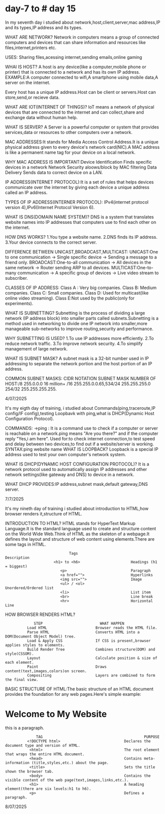 # day-7 to #  day 15
In my seventh day  i studied about network,host,client,server,mac address,IP and its types,IP address and its types.

WHAT ARE NETWORK?
Network in computers means a group of connected computers and devices that can share information and resources like files,internet,printers etc.

USES: Sharing files,acessing internet,sending emails,online gaming

WHAI IS HOST?
A host is any device(like a computer,mobile phone or printer) that is connected to a network and has its own IP address.
EXAMPLE:A computer connected to wifi,A smartphone using mobile data,A server on the internet.

Every host has a unique IP address.Host can be client or servers.Host can store,send,or recieve data.

WHAT ARE IOT(INTERNET OF THINGS)?
IoT means a network of physical devices that are connected to the internet and can collect,share and exchange data without human help.

WHAT IS SERVER?
A Server is a powerful computer or system that provides services,data or resources to other computers over a network.

MAC ADDRESSES:It stands for Media Access Control Address.It is a unique physical address given to every device's network card(NIC).A MAC address is like a permanent name tag for your                   device on a local network.

WHY MAC ADDRESS IS IMPORTANT:Device Identification Finds specific devices in a network Network Security aloows/block by MAC filtering Data Delivery Sends data to correct device on a LAN.

IP ADDRESS(INTERNET PROTOCOL):It is a set of rules that helps devices communicate over the internet by giving each device a unique address called an IP address.

TYPES OF IP ADDRESS(INTERNER PROTOCOL): IPv4(internet protocol version 4),IPv6(Internet Protocol Version 6).

WHAT IS DNS(DOMAIN NAME SYSTEM)?
DNS is a system that translates website names into IP addresses that computers use to find each other on the internet.

HOW DNS WORKS?
1.You type a website name.
2.DNS finds its IP address.
3.Your device connects to the correct server.

DIFFERENCE BETWEEN UNICAST,BROADCAST,MULTICAST:
UNICAST:One to one communication -> Single specific device -> Sending a message to a friend only.
BROADCAST:One-to-all communication -> All devices in the same network -> Router sending ARP to all devices.
MULTICAST:One-to-many communication -> A specific group of devices -> Live video stream to subscriber.

CLASSES OF IP ADDRESS:
Class A : Very big companies.
Class B: Medium companies.
Class C: Small companies.
Class D: Used for multicast(like online video streaming).
Class E:Not used by the public(only for experiments).

WHAT IS SUBNETTING?
Subnetting is the process of dividing a large network (IP address block) into smaller parts called subnets.Subnetting is a method used in networking to divide one IP network into smaller,more manageable sub-networks to improve routing,security and performance.

WHY SUBNETTING IS USED?
1.To use IP addresses more efficiently.
2.To reduce network traffic.
3.To improve network security.
4.To simplify management of large network.

WHAT IS SUBNET MASK?
A subnet mask is a 32-bit number used in IP addressing to separate the network portion and the host portion of an IP address.

COMMON SUBNET MASKS: CIDR NOTATION SUBNET MASK NUMBER OF HOST:/8 255.0.0.0 16 million+ /16 255.255.0.0.65,534/24 255.255.255.0 254/32 255.255.255.255.

4/07/2025

It's my eigth day of training, i studied about Commands(ping,traceroute,IP config/IF config),testing Loopbavk with ping,what is DHCP(Dynamic Host Configuration Protocol).

COMMANDS:
->ping : It is a command use to check if a computer or server is reachable on a network.ping means "Are you there?" and if the computer reply "Yes,i am here".
  Used for:to check internet connection,to test speed and delay between two devices,to find out if a website/server is working.
  SYNTAX:ping website name
WHAT IS LOOPBACK?
Loopback is a special IP address used to test your own computer's network system.

WHAT IS DHCP(DYNAMIC HOST CONFIGURATION PROTOCOL)?
It is a network protocol used to automatically assign IP addresses and other network settings(like gateway and DNS) to device in a network.

WHAT DHCP PROVIDES:IP address,subnet mask,default gateway,DNS server.

7/7/2025

It's my nineth day of training i studied about introduction to HTML,how browser renders it,structure of HTML.

INTRODUCTION TO HTML?
HTML stands for HyperText Markup Language.It is the standard language used to create and structure content on the World Wide Web.Think of HTML as the skeleton of a webpage.It defines the layout and structure of web content using elements.There are some tags in HTML.

                                 Tags                                 Description
                          <h1> to <h6>                       Headings (h1 = biggest)
                             <p>                             Paragraph
                             <a href="">                     Hyperlinks 
                             <img src="">                    Image
                             <ul> / <ol>                     Unordered/Ordered list
                             <li>                            List item
                             <br>                            Line break
                             <hr>                            Horizontal Line


HOW BROWSER RENDERS HTML?

                 STEP                          WHAT HAPPEN
              Load HTML                      Browser reads the HTML file.  
              Parse HTML                     Converts HTML into a DOM(Document Object Model) tree.
              Load & Apply CSS               If CSS is present,browser applies styles to elements.
              Build Render Tree              Combines structure(DOM) and style(CSSOM).
              Layout                         Calculate position & size of each element.
              Paint                          Draws content(text,images,colors)on screen.
              Compositing                    Layers are combined to form the final view.


BASIC STRUCTURE OF HTML:The basic structure of an HTML document provides the foundation for any web pages.Here's simple example:

   <!DOCTYPE html>
   <html>
       <head>
         <title>My first web page</title>
       </head>
       <body>
         <h1>Welcome to My Website</h1>
         <p>this is a paragraph.</p>
       </body>
     </html>


                  TAG                                              PURPOSE
              <!DOCTYPE html>                             Declares the document type and version of HTML.
               <html>                                     The root element that wraps the entire HTML document.
               <head>                                     Contains meta-information (title,styles,etc.) about the page.
               <title>                                    Sets the title shown the browser tab.
               <body>                                     Contains the visible content of the web page(text,images,links,etc.).
               <h1>                                       A heading element(there are six levels:h1 to h6).
               <p>                                        Defines a paragraph.


8/07/2025
























































